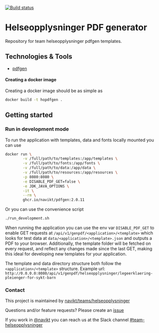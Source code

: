 [![Build status](https://github.com/navikt/helseopplysninger-pdfgen/workflows/Build,%20push%20and%20deploy/badge.svg)](https://github.com/navikt/helseopplysninger-pdfgen/workflows/Build,%20push%20and%20deploy/badge.svg)
# Helseopplysninger PDF generator
Repository for team helseopplysninger pdfgen templates.

## Technologies & Tools

* [pdfgen](https://github.com/navikt/pdfgen)

#### Creating a docker image
Creating a docker image should be as simple as
```bash
docker build -t hopdfgen .
```

## Getting started
### Run in development mode
To run the application with templates, data and fonts locally mounted you can use
```bash
docker run \
        -v /full/path/to/templates:/app/templates \
        -v /full/path/to/fonts:/app/fonts \
        -v /full/path/to/data:/app/data \
        -v /full/path/to/resources:/app/resources \
        -p 8080:8080 \
        -e DISABLE_PDF_GET=false \
        -e JDK_JAVA_OPTIONS \
        -it \
        --rm \
        ghcr.io/navikt/pdfgen:2.0.11
```

Or you can use the convenience script
```bash
./run_development.sh
```

When running the application you can use the env var `DISABLE_PDF_GET` to enable GET requests at
`/api/v1/genpdf/<application>/<template>` which looks for test data at `data/<application>/<template>.json` and outputs
a PDF to your browser. Additionally, the template folder will be fetched on every request, and reflect any changes made
since the last GET, making this ideal for developing new templates for your application.

The template and data directory structure both follow the `<application>/<template>` structure.
Example url: `http://0.0.0.0:8080/api/v1/genpdf/helseopplysninger/legeerklaering-pleienger-for-sykt-barn`

### Contact

This project is maintained by [navikt/teams/helseopplysninger](CODEOWNERS)

Questions and/or feature requests? Please create an [issue](https://github.com/navikt/helseopplysninger-pdfgen/issues)

If you work in [@navikt](https://github.com/navikt) you can reach us at the Slack
channel [#team-helseopplysninger](https://nav-it.slack.com/archives/C01AQTAU3CH)